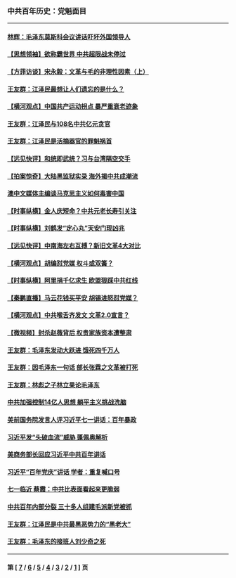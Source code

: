 ### 中共百年历史：党魁面目
---
#### [林辉：毛泽东莫斯科会议讲话吓坏外国领导人](../../pages/nf1176107/n13917931.md?09140430) 
#### [【思想领袖】欲称霸世界 中共超限战未停过](../../pages/nf1176107/n13745142.md?09140430) 
#### [【方菲访谈】宋永毅：文革与毛的非理性因素（上）](../../pages/nf1176107/n13469956.md?09140430) 
#### [王友群：江泽民最想让人们遗忘的是什么？](../../pages/nf1176107/n13408949.md?09140430) 
#### [【横河观点】中国共产运动拐点 暴严重衰老迹象](../../pages/nf1176107/n13388333.md?09140430) 
#### [王友群：江泽民与108名中共亿元贪官](../../pages/nf1176107/n13352358.md?09140430) 
#### [王友群：江泽民是活摘器官的罪魁祸首](../../pages/nf1176107/n13336903.md?09140430) 
#### [【远见快评】和统即武统？习与台湾隔空交手](../../pages/nf1176107/n13297739.md?09140430) 
#### [【拍案惊奇】大陆黑监狱实录 海外揭中共成潮流](../../pages/nf1176107/n13288853.md?09140430) 
#### [澳中文媒体主编谈马克思主义如何毒害中国](../../pages/nf1176107/n13257387.md?09140430) 
#### [【时事纵横】金人庆短命？中共元老长寿引关注](../../pages/nf1176107/n13217934.md?09140430) 
#### [【时事纵横】刘鹤发“定心丸”天安门现凶兆](../../pages/nf1176107/n13215416.md?09140430) 
#### [【远见快评】中南海左右互搏？新旧文革4大对比](../../pages/nf1176107/n13214745.md?09140430) 
#### [【横河观点】胡编怼党媒 权斗或双簧？](../../pages/nf1176107/n13210864.md?09140430) 
#### [【时事纵横】阿里捐千亿求生 欧盟狠踩中共红线](../../pages/nf1176107/n13206431.md?09140430) 
#### [【秦鹏直播】马云花钱买平安 胡锡进怒怼党媒？](../../pages/nf1176107/n13206392.md?09140430) 
#### [【横河观点】中共喉舌齐发文 文革2.0宣言？](../../pages/nf1176107/n13201248.md?09140430) 
#### [【微视频】封杀赵薇背后 权贵家族资本遭整肃](../../pages/nf1176107/n13197798.md?09140430) 
#### [王友群：毛泽东发动大跃进 饿死四千万人](../../pages/nf1176107/n13177158.md?09140430) 
#### [王友群：因毛泽东一句话 部长张霖之文革被打死](../../pages/nf1176107/n13161711.md?09140430) 
#### [王友群：林彪之子林立果论毛泽东](../../pages/nf1176107/n13128622.md?09140430) 
#### [中共加强控制14亿人思想 躺平主义挑战洗脑](../../pages/nf1176107/n13094299.md?09140430) 
#### [美前国务院发言人评习近平七一讲话：百年暴政](../../pages/nf1176107/n13066986.md?09140430) 
#### [习近平发“头破血流”威胁 蓬佩奥解析](../../pages/nf1176107/n13063604.md?09140430) 
#### [美商务部长回应习近平中共百年讲话](../../pages/nf1176107/n13062903.md?09140430) 
#### [习近平“百年党庆”讲话 学者：重复喊口号](../../pages/nf1176107/n13061411.md?09140430) 
#### [七一临近 蔡霞：中共比表面看起来更脆弱](../../pages/nf1176107/n13056418.md?09140430) 
#### [中共百年内部分裂 三十多人组建毛派新党被抓](../../pages/nf1176107/n13044023.md?09140430) 
#### [王友群：江泽民是中共最黑恶势力的“黑老大”](../../pages/nf1176107/n13022180.md?09140430) 
#### [王友群：毛泽东的接班人刘少奇之死](../../pages/nf1176107/n12991772.md?09140430) 

---
#### 第 [ [7](./7.md?09140430) / [6](./6.md?09140430) / [5](./5.md?09140430) / [4](./4.md?09140430) / [3](./3.md?09140430) / [2](./2.md?09140430) / [1](./1.md?09140430) ] 页
